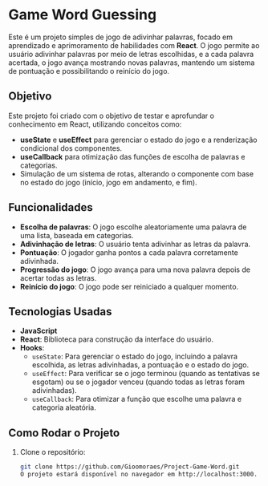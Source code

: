 # **Game Word Guessing**

Este é um projeto simples de jogo de adivinhar palavras, focado em aprendizado e aprimoramento de habilidades com **React**. O jogo permite ao usuário adivinhar palavras por meio de letras escolhidas, e a cada palavra acertada, o jogo avança mostrando novas palavras, mantendo um sistema de pontuação e possibilitando o reinício do jogo.

## **Objetivo**

Este projeto foi criado com o objetivo de testar e aprofundar o conhecimento em React, utilizando conceitos como:

- **useState** e **useEffect** para gerenciar o estado do jogo e a renderização condicional dos componentes.
- **useCallback** para otimização das funções de escolha de palavras e categorias.
- Simulação de um sistema de rotas, alterando o componente com base no estado do jogo (início, jogo em andamento, e fim).

## **Funcionalidades**

- **Escolha de palavras**: O jogo escolhe aleatoriamente uma palavra de uma lista, baseada em categorias.
- **Adivinhação de letras**: O usuário tenta adivinhar as letras da palavra.
- **Pontuação**: O jogador ganha pontos a cada palavra corretamente adivinhada.
- **Progressão do jogo**: O jogo avança para uma nova palavra depois de acertar todas as letras.
- **Reinício do jogo**: O jogo pode ser reiniciado a qualquer momento.

## **Tecnologias Usadas**

- **JavaScript**
- **React**: Biblioteca para construção da interface do usuário.
- **Hooks**:
  - `useState`: Para gerenciar o estado do jogo, incluindo a palavra escolhida, as letras adivinhadas, a pontuação e o estado do jogo.
  - `useEffect`: Para verificar se o jogo terminou (quando as tentativas se esgotam) ou se o jogador venceu (quando todas as letras foram adivinhadas).
  - `useCallback`: Para otimizar a função que escolhe uma palavra e categoria aleatória.

## **Como Rodar o Projeto**

1. Clone o repositório:
   ```bash
   git clone https://github.com/Gioomoraes/Project-Game-Word.git
   O projeto estará disponível no navegador em http://localhost:3000.
   ```
